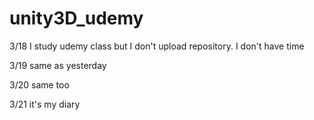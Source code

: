 # unity3D_udemy

3/18 I study udemy class but I don't upload repository. I don't have time

3/19 same as yesterday

3/20 same too

3/21 it's my diary
